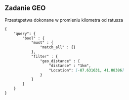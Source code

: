 ## Zadanie GEO

Przestępstwa dokonane w promieniu kilometra od ratusza
```markdown
{
    "query": {
        "bool" : {
            "must" : {
                "match_all" : {}
            },
            "filter" : {
                "geo_distance" : {
                    "distance" : "1km",
                    "Location": [-87.631631, 41.88386]
                }
            }
        }
    }
}
```
<script src="https://embed.github.com/view/geojson/vakoz2/nosql/master/geojson/query1.geojson"></script>
